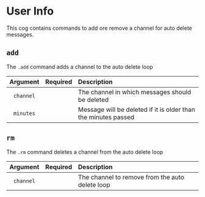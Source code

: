 # User Info

This cog contains commands to add ore remove a channel for auto delete messages.


## `add`

The `.add` command adds a channel to the auto delete loop


|Argument|Required|Description|
|:------:|:------:|:----------|
|`channel`||The channel in which messages should be deleted|
|`minutes`||Message will be deleted if it is older than the minutes passed|

## `rm`

The `.rm` command deletes a channel from the auto delete loop


|Argument|Required|Description|
|:------:|:------:|:----------|
|`channel`||The channel to remove from the auto delete loop|
